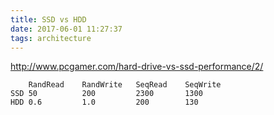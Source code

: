```yaml
---
title: SSD vs HDD
date: 2017-06-01 11:27:37
tags: architecture
---
```


http://www.pcgamer.com/hard-drive-vs-ssd-performance/2/

```
    RandRead    RandWrite   SeqRead    SeqWrite
SSD 50          200         2300       1300
HDD 0.6         1.0         200        130
```

